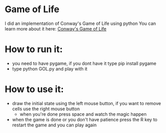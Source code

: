 # Game of Life
I did an implementation of Conway's Game of Life using python
You can learn more about it here: [Conway's Game of Life](https://en.wikipedia.org/wiki/Conway%27s_Game_of_Life)

# How to run it:
- you need to have pygame, if you dont have it type pip install pygame
- type python GOL.py and play with it

# How to use it:
- draw the initial state using the left mouse button, if you want to remove cells use the right mouse button
  - when you're done press space and watch the magic happen
- when the game is done or you don't have patience press the R key to restart the game and you can play again
